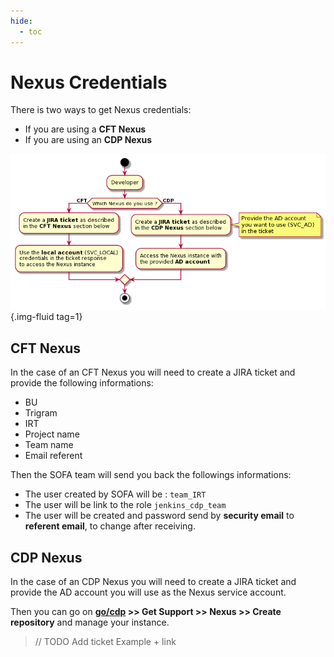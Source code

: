 ```yaml
---
hide:
  - toc
---
```

# Nexus Credentials

There is two ways to get Nexus credentials:

- If you are using a **CFT Nexus**
- If you are using an **CDP Nexus**

<!-- 

PlantUML Source code for futur modification:
//www.plantuml.com/plantuml/png/dPBDIiD04CVlynHpRESHceCD2O9IjFYXbu9iDrEp67V3xgJLjtTdGn4FUZ0GIDZ_n_oMMISnKQRt0Se7h5e-yX16ZXM0E-3YkNUsnnl-c19s0J_3X5DYl5YYzEnnGTHSFX0j0VEpQY8ROJH8T7rrLwCu-yP2X2QxETdezjofr7drOt7FwKIOs8eB7lTvWbC56lYOksRX4AmPq5WR9g-9Y_kdvcLpszIRqcqZT-p5cI6Tm-ToZ9p6u1EhIe8cS4f5eBsgpkZUSWKy92v4xLQ9_WMavZ-0zFL16ADxxMM5snYEhfiPw_QCj_DwpoVZHIVM-owqTRlS-HzmK8QiVqF2avCU4ClHE5TrIFJTH5G1iE_S0V86X17M-IUlmnS0

@startuml
start
:Developer;

if (Which Nexus do you use ?) then (**CFT**)
    :Create a **JIRA ticket** as described
   in the **CFT Nexus** section below;
   :Use the **local account** (SVC_LOCAL)
   credentials in the ticket response
   to access the Nexus instance;
else (**CDP**)
   :Create a **JIRA ticket** as described
   in the **CDP Nexus** section below;
   
   note right: Provide the AD account\nyou want to use (SVC_AD)\nin the ticket

   :Access the Nexus instance with
   the provided **AD account**;
endif

stop
@enduml
 -->

![](../../assets/images/docs/credentials/nexus/NexusFlowdiagram.png){.img-fluid tag=1}

## CFT Nexus

In the case of an CFT Nexus you will need to create a JIRA ticket and provide the following informations:

- BU
- Trigram
- IRT
- Project name
- Team name
- Email referent

Then the SOFA team will send you back the followings informations:

- The user created by SOFA will be : `team_IRT`
- The user will be link to the role `jenkins_cdp_team`
- The user will be created and password send by **security email** to **referent email**, to change after receiving.

## CDP Nexus

In the case of an CDP Nexus you will need to create a JIRA ticket and provide the AD account you will use as the Nexus service account.

Then you can go on **[go/cdp](https://go/cdp) >> Get Support >> Nexus >> Create repository** and manage your instance.

> // TODO Add ticket Example + link
